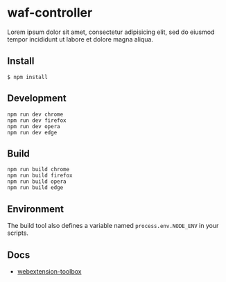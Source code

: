 # waf-controller

Lorem ipsum dolor sit amet, consectetur adipisicing elit, sed do eiusmod tempor incididunt ut labore et dolore magna aliqua.

## Install

	$ npm install

## Development

    npm run dev chrome
    npm run dev firefox
    npm run dev opera
    npm run dev edge

## Build

    npm run build chrome
    npm run build firefox
    npm run build opera
    npm run build edge

## Environment

The build tool also defines a variable named `process.env.NODE_ENV` in your scripts. 

## Docs

* [webextension-toolbox](https://github.com/HaNdTriX/webextension-toolbox)

